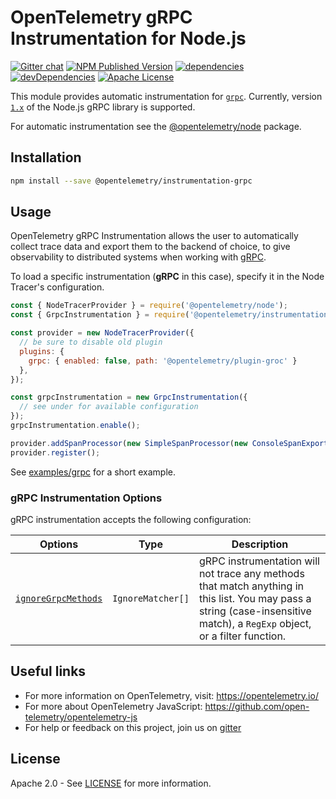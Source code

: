 # OpenTelemetry gRPC Instrumentation for Node.js

[![Gitter chat][gitter-image]][gitter-url]
[![NPM Published Version][npm-img]][npm-url]
[![dependencies][dependencies-image]][dependencies-url]
[![devDependencies][devDependencies-image]][devDependencies-url]
[![Apache License][license-image]][license-image]

This module provides automatic instrumentation for [`grpc`](https://grpc.github.io/grpc/node/). Currently, version [`1.x`](https://www.npmjs.com/package/grpc?activeTab=versions) of the Node.js gRPC library is supported.

For automatic instrumentation see the
[@opentelemetry/node](https://github.com/open-telemetry/opentelemetry-js/tree/master/packages/opentelemetry-node) package.

## Installation

```sh
npm install --save @opentelemetry/instrumentation-grpc
```

## Usage

OpenTelemetry gRPC Instrumentation allows the user to automatically collect trace data and export them to the backend of choice, to give observability to distributed systems when working with [gRPC](https://www.npmjs.com/package/grpc).

To load a specific instrumentation (**gRPC** in this case), specify it in the Node Tracer's configuration.

```javascript
const { NodeTracerProvider } = require('@opentelemetry/node');
const { GrpcInstrumentation } = require('@opentelemetry/instrumentation-grpc');

const provider = new NodeTracerProvider({
  // be sure to disable old plugin
  plugins: {
    grpc: { enabled: false, path: '@opentelemetry/plugin-groc' }
  },
});

const grpcInstrumentation = new GrpcInstrumentation({
  // see under for available configuration
});
grpcInstrumentation.enable();

provider.addSpanProcessor(new SimpleSpanProcessor(new ConsoleSpanExporter()));
provider.register();
```

See [examples/grpc](https://github.com/open-telemetry/opentelemetry-js/tree/master/examples/grpc) for a short example.

### gRPC Instrumentation Options

gRPC instrumentation accepts the following configuration:

| Options | Type | Description |
| ------- | ---- | ----------- |
| [`ignoreGrpcMethods`](https://github.com/open-telemetry/opentelemetry-js/blob/master/packages/opentelemetry-instrumentation-grpc/src/types.ts#L32) | `IgnoreMatcher[]` | gRPC instrumentation will not trace any methods that match anything in this list. You may pass a string (case-insensitive match), a `RegExp` object, or a filter function. |

## Useful links

- For more information on OpenTelemetry, visit: <https://opentelemetry.io/>
- For more about OpenTelemetry JavaScript: <https://github.com/open-telemetry/opentelemetry-js>
- For help or feedback on this project, join us on [gitter][gitter-url]

## License

Apache 2.0 - See [LICENSE][license-url] for more information.

[gitter-image]: https://badges.gitter.im/open-telemetry/opentelemetry-js.svg
[gitter-url]: https://gitter.im/open-telemetry/opentelemetry-node?utm_source=badge&utm_medium=badge&utm_campaign=pr-badge&utm_content=badge
[license-url]: https://github.com/open-telemetry/opentelemetry-js/blob/master/LICENSE
[license-image]: https://img.shields.io/badge/license-Apache_2.0-green.svg?style=flat
[dependencies-image]: https://david-dm.org/open-telemetry/opentelemetry-js/status.svg?path=packages/opentelemetry-instrumentation-grpc
[dependencies-url]: https://david-dm.org/open-telemetry/opentelemetry-js?path=packages%2Fopentelemetry-instrumentation-grpc
[devDependencies-image]: https://david-dm.org/open-telemetry/opentelemetry-js/dev-status.svg?path=packages/opentelemetry-instrumentation-grpc
[devDependencies-url]: https://david-dm.org/open-telemetry/opentelemetry-js?path=packages%2Fopentelemetry-instrumentation-grpc&type=dev
[npm-url]: https://www.npmjs.com/package/@opentelemetry/instrumentation-grpc
[npm-img]: https://badge.fury.io/js/%40opentelemetry%2Finstrumentation-grpc.svg
